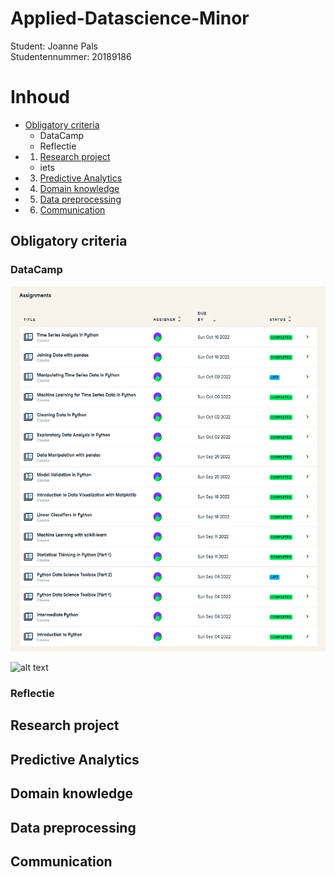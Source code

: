 # Applied-Datascience-Minor
Student: Joanne Pals  
Studentennummer: 20189186

# Inhoud
- [Obligatory criteria](#Obligatory-criteria)  
  - DataCamp
  - Reflectie 
- 1. [Research project](#Research-project)
  - iets
- 3. [Predictive Analytics](#Predictive-Analytics)
- 4. [Domain knowledge](#Domain-knowledge)
- 5. [Data preprocessing](#Data-preprocessing)
- 6. [Communication](#Communication)


## Obligatory criteria
### DataCamp

![This is a alt text.](/Afbeeldingen/DataCamp.png "This is a sample image.")

![alt text](https://github.com/[Joyesiam]/[Applied-Datascience-Minor]/blob/[Afbeeldingen]/DataCamp.jpg?raw=true)

### Reflectie 
## Research project
## Predictive Analytics
## Domain knowledge
## Data preprocessing
## Communication
